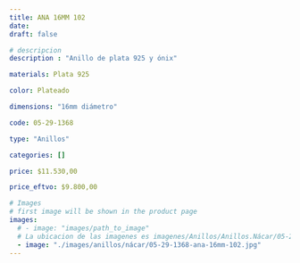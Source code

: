 ```yaml
---
title: ANA 16MM 102
date: 
draft: false

# descripcion
description : "Anillo de plata 925 y ónix"

materials: Plata 925

color: Plateado

dimensions: "16mm diámetro"

code: 05-29-1368

type: "Anillos"

categories: []

price: $11.530,00

price_eftvo: $9.800,00

# Images
# first image will be shown in the product page
images:
  # - image: "images/path_to_image"
  # La ubicacion de las imagenes es imagenes/Anillos/Anillos.Nácar/05-29-1368-ana-16mm-102
  - image: "./images/anillos/nácar/05-29-1368-ana-16mm-102.jpg"
---
```

